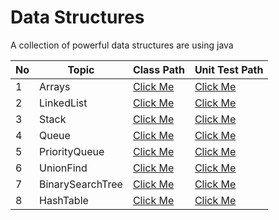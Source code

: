 # Data Structures
A collection of powerful data structures are using java

| No | Topic            | Class Path                                                                 | Unit Test Path                                                            |
|----|------------------|----------------------------------------------------------------------------|---------------------------------------------------------------------------|
| 1  | Arrays           | [Click Me](./src/main/java/com/mnpsnuwan/datastructures/dynamicarray)      | [Click Me](./src/test/java/com/mnpsnuwan/datastructures/dynamicarray)     |
| 2  | LinkedList       | [Click Me](./src/main/java/com/mnpsnuwan/datastructures/linkedlist)        | [Click Me](./src/test/java/com/mnpsnuwan/datastructures/linkedlist)       |
| 3  | Stack            | [Click Me](./src/main/java/com/mnpsnuwan/datastructures/stack)             | [Click Me](./src/test/java/com/mnpsnuwan/datastructures/stack)            |
| 4  | Queue            | [Click Me](./src/main/java/com/mnpsnuwan/datastructures/queue)             | [Click Me](./src/test/java/com/mnpsnuwan/datastructures/queue)            |
| 5  | PriorityQueue    | [Click Me](./src/main/java/com/mnpsnuwan/datastructures/priorityqueue)     | [Click Me](./src/test/java/com/mnpsnuwan/datastructures/priorityqueue)    |
| 6  | UnionFind        | [Click Me](./src/main/java/com/mnpsnuwan/datastructures/unionfind)         | [Click Me](./src/test/java/com/mnpsnuwan/datastructures/unionfind)        |
| 7  | BinarySearchTree | [Click Me](./src/main/java/com/mnpsnuwan/datastructures/binarysearchtree)  | [Click Me](./src/test/java/com/mnpsnuwan/datastructures/binarysearchtree) |
| 8  | HashTable        | [Click Me](./src/main/java/com/mnpsnuwan/datastructures/hashtable)         | [Click Me](./src/test/java/com/mnpsnuwan/datastructures/hashtable)        |